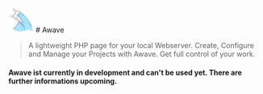 <img title="awave_logo" width="50px" height="50px" alt="" src=".aw/src/assets/images/logo/logo.png">
# Awave

> A lightweight PHP page for your local Webserver. Create, Configure and Manage your Projects with Awave. Get full control of your work.

#### Awave ist currently in development and can't be used yet. There are further informations upcoming.